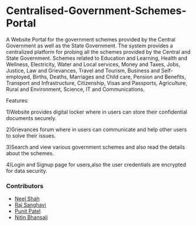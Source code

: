 # Centralised-Government-Schemes-Portal
A Website Portal for the government schemes provided by the Central Government as well as the State Government. The system provides a centralized platform for probing all the schemes provided by the Central and State Government. Schemes related to Education and Learning, Health and Wellness, Electricity, Water and Local services, Money and Taxes, Jobs, Justice, Law and Grievances, Travel and Tourism, Business and Self-employed, Births, Deaths, Marriages and Child care, Pension and Benefits, Transport and Infrastructure, Citizenship, Visas and Passports, Agriculture, Rural and Environment, Science, IT and Communications.

Features:

1)Website provides digital locker where in users can store their confidential documents securely.

2)Grievances forum where in users can communicate and help other users to solve their issues.

3)Search and view various government schemes and also read the details about the schemes.

4)Login and Signup page for users,also the user credentials are encrypted for data security.

### Contributors

- [Neel Shah](https://github.com/deadpanther)
- [Raj Sanghavi](https://github.com/rajs09)
- [Punit Patel](https://github.com/punit9878)
- [Nitin Bhansali](https://github.com/nitin0711)
